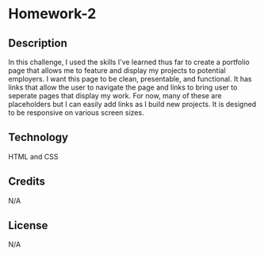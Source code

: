 # Homework-2
## Description 
In this challenge, I used the skills I've learned thus far to create a portfolio page that allows me to feature and display my projects to potential employers. I want this page to be clean, presentable, and functional. It has links that allow the user to navigate the page and links to bring user to seperate pages that display my work. For now, many of these are placeholders but I can easily add links as I build new projects. It is designed to be responsive on various screen sizes. 
## Technology
HTML and CSS

## Credits
N/A

## License 
N/A
